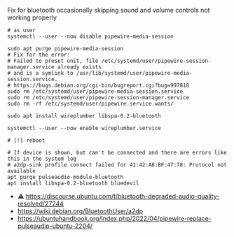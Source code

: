 Fix for bluetooth occasionally skipping sound and volume controls not working properly

```shell
# as user
systemctl --user --now disable pipewire-media-session

sudo apt purge pipewire-media-session
# Fix for the error:
# Failed to preset unit, file /etc/systemd/user/pipewire-session-manager.service already exists
# and is a symlink to /usr/lib/systemd/user/pipewire-media-session.service.
# https://bugs.debian.org/cgi-bin/bugreport.cgi?bug=997818
sudo rm /etc/systemd/user/pipewire-media-session.service
sudo rm /etc/systemd/user/pipewire-session-manager.service
sudo rm -rf /etc/systemd/user/pipewire.service.wants/

sudo apt install wireplumber libspa-0.2-bluetooth

systemctl --user --now enable wireplumber.service

# [!] reboot

# If device is shown, but can't be connected and there are errors like this in the system log
# a2dp-sink profile connect failed for 41:42:A8:BF:47:78: Protocol not available
apt purge pulseaudio-module-bluetooth
apt install libspa-0.2-bluetooth bluedevil
```

* :warning: https://discourse.ubuntu.com/t/bluetooth-degraded-audio-quality-resolved/27244
* https://wiki.debian.org/BluetoothUser/a2dp
* https://ubuntuhandbook.org/index.php/2022/04/pipewire-replace-pulseaudio-ubuntu-2204/
